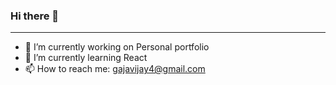 ### Hi there 👋
**************
- 🔭 I’m currently working on Personal portfolio
- 🌱 I’m currently learning React
- 📫 How to reach me: gajavijay4@gmail.com


